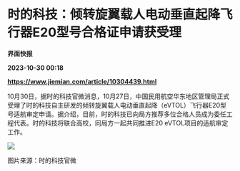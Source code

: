 # 时的科技：倾转旋翼载人电动垂直起降飞行器E20型号合格证申请获受理
**界面快报**

**2023-10-30 00:18**

**https://www.jiemian.com/article/10304439.html**

10月30日，据时的科技官微消息，10月27日，中国民用航空华东地区管理局正式受理了时的科技自主研发的倾转旋翼载人电动垂直起降（eVTOL）飞行器E20型号适航审定申请。据介绍，目前，时的科技已向局方推荐多位合格人员成为委任工程代表。时的科技将联合高校，同局方一起共同推进E20 eVTOL项目的适航审定工作。

![](https://img1.jiemian.com/101/original/20231030/169862481330518200_a700xH.jpeg)

图片来源：时的科技官微